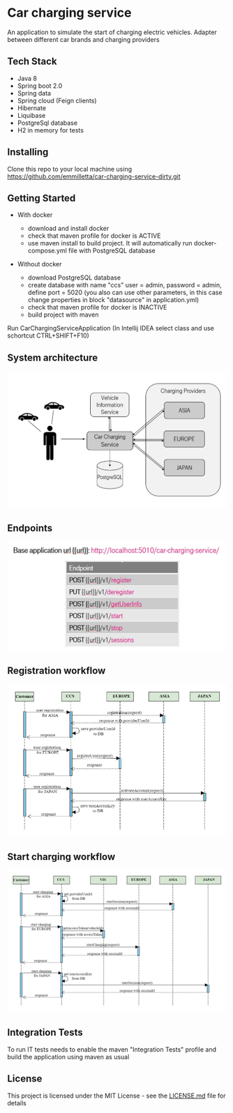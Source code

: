 # Car charging service

An application to simulate the start of charging electric vehicles. Adapter between different car brands and charging providers

## Tech Stack
* Java 8
* Spring boot 2.0
* Spring data
* Spring cloud (Feign clients)
* Hibernate
* Liquibase
* PostgreSql database
* H2 in memory for tests

## Installing

Clone this repo to your local machine using https://github.com/emmilletta/car-charging-service-dirty.git

## Getting Started

* With docker
  * download and install docker
  * check that maven profile for docker is ACTIVE
  * use maven install to build project. It will automatically run docker-compose.yml file with PostgreSQL database

* Without docker
  * download PostgreSQL database
  * create database with name "ccs" user = admin, password = admin, define port = 5020 (you also can use other parameters, in this case change properties in block "datasource" in application.yml)
  * check that maven profile for docker is INACTIVE
  * build project with maven

Run CarChargingServiceApplication (In Intellij IDEA select class and use schortcut CTRL+SHIFT+F10)

## System architecture

![CCS](ccs.jpg)

## Endpoints

![endpoints](endpoint.jpg)

## Registration workflow

![registration workflow](registrationWorkflow.jpg)

## Start charging workflow

![start charging workflow](chargingWorkflow.jpg)

## Integration Tests

To run IT tests needs to enable the maven "Integration Tests" profile and build the application using maven as usual
 
## License

This project is licensed under the MIT License - see the [LICENSE.md](LICENSE.md) file for details

